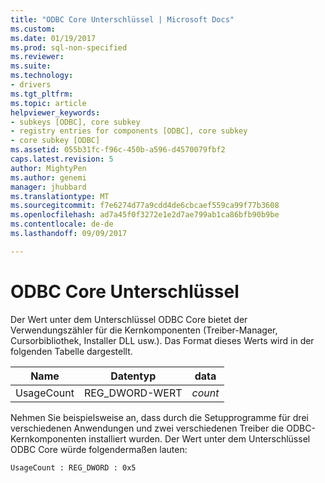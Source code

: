 ```yaml
---
title: "ODBC Core Unterschlüssel | Microsoft Docs"
ms.custom: 
ms.date: 01/19/2017
ms.prod: sql-non-specified
ms.reviewer: 
ms.suite: 
ms.technology:
- drivers
ms.tgt_pltfrm: 
ms.topic: article
helpviewer_keywords:
- subkeys [ODBC], core subkey
- registry entries for components [ODBC], core subkey
- core subkey [ODBC]
ms.assetid: 055b31fc-f96c-450b-a596-d4570079fbf2
caps.latest.revision: 5
author: MightyPen
ms.author: genemi
manager: jhubbard
ms.translationtype: MT
ms.sourcegitcommit: f7e6274d77a9cdd4de6cbcaef559ca99f77b3608
ms.openlocfilehash: ad7a45f0f3272e1e2d7ae799ab1ca86bfb90b9be
ms.contentlocale: de-de
ms.lasthandoff: 09/09/2017

---
```

# <a name="odbc-core-subkey"></a>ODBC Core Unterschlüssel
Der Wert unter dem Unterschlüssel ODBC Core bietet der Verwendungszähler für die Kernkomponenten (Treiber-Manager, Cursorbibliothek, Installer DLL usw.). Das Format dieses Werts wird in der folgenden Tabelle dargestellt.  
  
|Name|Datentyp|data|  
|----------|---------------|----------|  
|UsageCount|REG_DWORD-WERT|*count*|  
  
 Nehmen Sie beispielsweise an, dass durch die Setupprogramme für drei verschiedenen Anwendungen und zwei verschiedenen Treiber die ODBC-Kernkomponenten installiert wurden. Der Wert unter dem Unterschlüssel ODBC Core würde folgendermaßen lauten:  
  
```  
UsageCount : REG_DWORD : 0x5  
```
